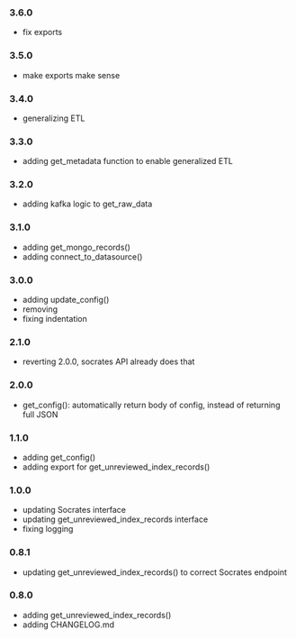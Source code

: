 ### 3.6.0

* fix exports

### 3.5.0

* make exports make sense

### 3.4.0

* generalizing ETL

### 3.3.0

* adding get_metadata function to enable generalized ETL

### 3.2.0

* adding kafka logic to get_raw_data

### 3.1.0

* adding get_mongo_records()
* adding connect_to_datasource()

### 3.0.0

* adding update_config()
* removing
* fixing indentation

### 2.1.0

* reverting 2.0.0, socrates API already does that

### 2.0.0

* get_config(): automatically return body of config, instead of returning full JSON

### 1.1.0

* adding get_config()
* adding export for get_unreviewed_index_records()

### 1.0.0

* updating Socrates interface
* updating get_unreviewed_index_records interface
* fixing logging

### 0.8.1

* updating get_unreviewed_index_records() to correct Socrates endpoint

### 0.8.0

* adding get_unreviewed_index_records()
* adding CHANGELOG.md
